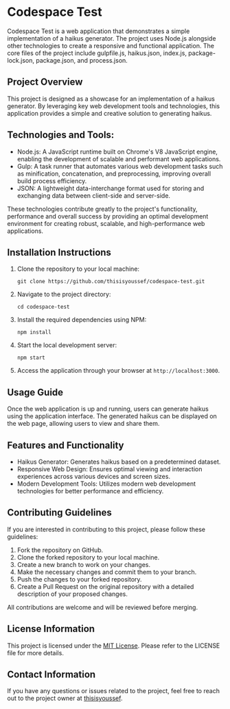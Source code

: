 # Codespace Test

Codespace Test is a web application that demonstrates a simple implementation of a haikus generator. The project uses Node.js alongside other technologies to create a responsive and functional application. The core files of the project include gulpfile.js, haikus.json, index.js, package-lock.json, package.json, and process.json.

## Project Overview

This project is designed as a showcase for an implementation of a haikus generator. By leveraging key web development tools and technologies, this application provides a simple and creative solution to generating haikus.

## Technologies and Tools:

- Node.js: A JavaScript runtime built on Chrome's V8 JavaScript engine, enabling the development of scalable and performant web applications.
- Gulp: A task runner that automates various web development tasks such as minification, concatenation, and preprocessing, improving overall build process efficiency.
- JSON: A lightweight data-interchange format used for storing and exchanging data between client-side and server-side.

These technologies contribute greatly to the project's functionality, performance and overall success by providing an optimal development environment for creating robust, scalable, and high-performance web applications.

## Installation Instructions

1. Clone the repository to your local machine:
    ```
    git clone https://github.com/thisisyoussef/codespace-test.git
    ```

2. Navigate to the project directory:
    ```
    cd codespace-test
    ```

3. Install the required dependencies using NPM:
    ```
    npm install
    ```

4. Start the local development server:
    ```
    npm start
    ```

5. Access the application through your browser at `http://localhost:3000`.

## Usage Guide

Once the web application is up and running, users can generate haikus using the application interface. The generated haikus can be displayed on the web page, allowing users to view and share them.

## Features and Functionality

- Haikus Generator: Generates haikus based on a predetermined dataset.
- Responsive Web Design: Ensures optimal viewing and interaction experiences across various devices and screen sizes.
- Modern Development Tools: Utilizes modern web development technologies for better performance and efficiency.

## Contributing Guidelines

If you are interested in contributing to this project, please follow these guidelines:

1. Fork the repository on GitHub.
2. Clone the forked repository to your local machine.
3. Create a new branch to work on your changes.
4. Make the necessary changes and commit them to your branch.
5. Push the changes to your forked repository.
6. Create a Pull Request on the original repository with a detailed description of your proposed changes.

All contributions are welcome and will be reviewed before merging.

## License Information

This project is licensed under the [MIT License](./LICENSE). Please refer to the LICENSE file for more details.

## Contact Information

If you have any questions or issues related to the project, feel free to reach out to the project owner at [thisisyoussef](https://github.com/thisisyoussef).